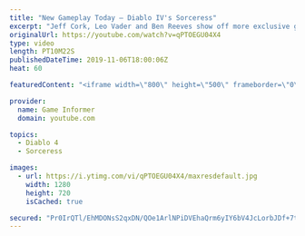 ```yaml
---
title: "New Gameplay Today – Diablo IV's Sorceress"
excerpt: "Jeff Cork, Leo Vader and Ben Reeves show off more exclusive gameplay of Diablo IV, which can be viewed without commentary at ..."
originalUrl: https://youtube.com/watch?v=qPTOEGU04X4
type: video
length: PT10M22S
publishedDateTime: 2019-11-06T18:00:06Z
heat: 60

featuredContent: "<iframe width=\"800\" height=\"500\" frameborder=\"0\" src=\"https://www.youtube.com/embed/qPTOEGU04X4\" allow=\"accelerometer; autoplay; encrypted-media; gyroscope; picture-in-picture\" allowfullscreen></iframe>"

provider:
  name: Game Informer
  domain: youtube.com

topics:
  - Diablo 4
  - Sorceress

images:
  - url: https://i.ytimg.com/vi/qPTOEGU04X4/maxresdefault.jpg
    width: 1280
    height: 720
    isCached: true

secured: "Pr0IrQTl/EhMDONsS2qxDN/QOe1ArlNPiDVEhaQrm6yIY6bV4JcLorbJDf+7ts4n6aELCpSXlryUegAvySQPIMGXw1DgtnzrLXlFWM9N08yPaqA/r8WgGPXfHrvKamcCN1oIUeiZCoGaP4DrRUSGATYbWGjR7R5SnhGbSws8/Kh5pdxOUXA4XB8kbJ5B0vEswAD2hYotUAgiQ54+irHMs6Bn+dKFPuSEjEV8GvRxLUaiasdps21WLnjGvBQxHJPeihepnV4AxrI1BGjRlGxRKUGBXo4x6IQcxfRx0R3NkU2logneYfEB/I/XL/fCzOPaf+JQhnHB/5QnKlNm66K0+j8xQqrP3vA1AfvqGYR0RU3txK4UZkYF1qgXnJyoU6Bcm8BGtFQcgtqA5LzGXTgIze8Whmy3lQmwLksmQkijgPiQwO7IBltMkW9X/JGMq540;H5V0uiSC1Pu6H/udA/1K9g=="
---
```


